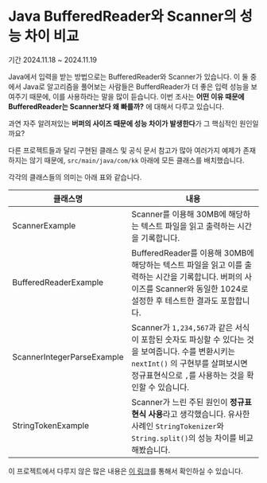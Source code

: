 # Java BufferedReader와 Scanner의 성능 차이 비교

기간 2024.11.18 ~ 2024.11.19

Java에서 입력을 받는 방법으로는 BufferedReader와 Scanner가 있습니다. 이 둘 중에서 Java로 알고리즘을 풀어보는 사람들은 BufferdReader가 더 좋은 입력 성능을 보여주기 때문에, 이를 사용하라는 말을 많이 듣습니다. 이번 조사는 **어떤 이유 때문에 BufferedReader는 Scanner보다 왜 빠를까?** 에 대해서 다루고 있습니다.

과연 자주 알려져있는 **버퍼의 사이즈 때문에 성능 차이가 발생한다**가 그 핵심적인 원인일까요?

다른 프로젝트들과 달리 구현된 클래스 및 공식 문서 참고가 많아 여러가지 예제가 존재하지는 않기 때문에, `src/main/java/com/kk` 아래에 모든 클래스를 배치했습니다.

각각의 클래스들의 의미는 아래 표와 같습니다.

| 클래스명 | 내용 |
|---------|-----|
| ScannerExample | Scanner를 이용해 30MB에 해당하는 텍스트 파일을 읽고 출력하는 시간을 기록합니다. |
| BufferedReaderExample | BufferedReader를 이용해 30MB에 해당하는 텍스트 파일을 읽고 이를 출력하는 시간을 기록합니다. 버퍼의 사이즈를 Scanner와 동일한 1024로 설정한 후 테스트한 결과도 포함합니다. |
| ScannerIntegerParseExample | Scanner가 `1,234,567`과 같은 서식이 포함된 숫자도 파싱할 수 있다는 것을 보여줍니다. 수를 변환시키는 `nextInt()` 의 구현부를 살펴보시면 정규표현식으로 `,`를 사용하는 것을 확인할 수 있습니다. |
| StringTokenExample | Scanner가 느린 주된 원인이 **정규표현식 사용**라고 생각했습니다. 유사한 사례인 `StringTokenizer`와 `String.split()`의 성능 차이를 비교해봤습니다. | 

이 프로젝트에서 다루지 않은 많은 내용은 [이 링크](https://dev-qhyun.tistory.com/33)를 통해서 확인하실 수 있습니다.
